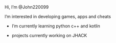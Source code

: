 Hi, I’m @John220099

I’m interested in developing games, apps and cheats

- I’m currently learning python c++ and kotlin

- projects currently working on JHACK 
